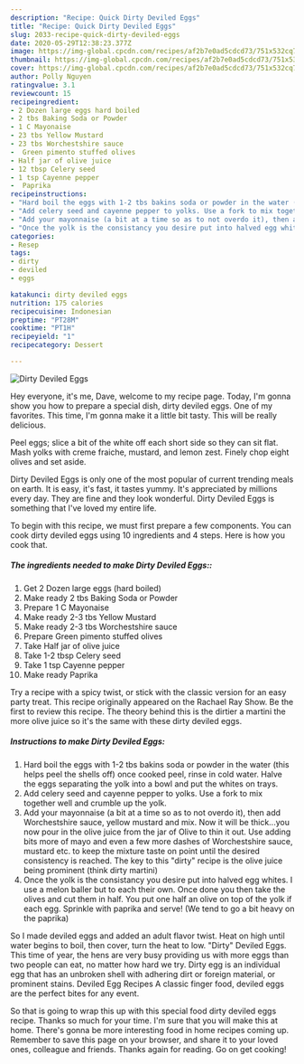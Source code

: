 ```yaml
---
description: "Recipe: Quick Dirty Deviled Eggs"
title: "Recipe: Quick Dirty Deviled Eggs"
slug: 2033-recipe-quick-dirty-deviled-eggs
date: 2020-05-29T12:38:23.377Z
image: https://img-global.cpcdn.com/recipes/af2b7e0ad5cdcd73/751x532cq70/dirty-deviled-eggs-recipe-main-photo.jpg
thumbnail: https://img-global.cpcdn.com/recipes/af2b7e0ad5cdcd73/751x532cq70/dirty-deviled-eggs-recipe-main-photo.jpg
cover: https://img-global.cpcdn.com/recipes/af2b7e0ad5cdcd73/751x532cq70/dirty-deviled-eggs-recipe-main-photo.jpg
author: Polly Nguyen
ratingvalue: 3.1
reviewcount: 15
recipeingredient:
- 2 Dozen large eggs hard boiled
- 2 tbs Baking Soda or Powder
- 1 C Mayonaise
- 23 tbs Yellow Mustard
- 23 tbs Worchestshire sauce
-  Green pimento stuffed olives
- Half jar of olive juice
- 12 tbsp Celery seed
- 1 tsp Cayenne pepper
-  Paprika
recipeinstructions:
- "Hard boil the eggs with 1-2 tbs bakins soda or powder in the water (this helps peel the shells off) once cooked peel, rinse in cold water. Halve the eggs separating the yolk into a bowl and put the whites on trays."
- "Add celery seed and cayenne pepper to yolks. Use a fork to mix together well and crumble up the yolk."
- "Add your mayonnaise (a bit at a time so as to not overdo it), then add Worchestshire sauce, yellow mustard and mix. Now it will be thick...you now pour in the olive juice from the jar of Olive to thin it out. Use adding bits more of mayo and even a few more dashes of Worchestshire sauce, mustard etc. to keep the mixture taste on point until the desired consistency is reached. The key to this &#34;dirty&#34; recipe is the olive juice being prominent (think dirty martini)"
- "Once the yolk is the consistancy you desire put into halved egg whites. I use a melon baller but to each their own. Once done you then take the olives and cut them in half. You put one half an olive on top of the yolk if each egg. Sprinkle with paprika and serve! (We tend to go a bit heavy on the paprika)"
categories:
- Resep
tags:
- dirty
- deviled
- eggs

katakunci: dirty deviled eggs
nutrition: 175 calories
recipecuisine: Indonesian
preptime: "PT28M"
cooktime: "PT1H"
recipeyield: "1"
recipecategory: Dessert

---
```



![Dirty Deviled Eggs](https://img-global.cpcdn.com/recipes/af2b7e0ad5cdcd73/751x532cq70/dirty-deviled-eggs-recipe-main-photo.jpg)

Hey everyone, it's me, Dave, welcome to my recipe page. Today, I'm gonna show you how to prepare a special dish, dirty deviled eggs. One of my favorites. This time, I'm gonna make it a little bit tasty. This will be really delicious.

Peel eggs; slice a bit of the white off each short side so they can sit flat. Mash yolks with creme fraiche, mustard, and lemon zest. Finely chop eight olives and set aside.

Dirty Deviled Eggs is only one of the most popular of current trending meals on earth. It is easy, it's fast, it tastes yummy. It's appreciated by millions every day. They are fine and they look wonderful. Dirty Deviled Eggs is something that I've loved my entire life.


To begin with this recipe, we must first prepare a few components. You can cook dirty deviled eggs using 10 ingredients and 4 steps. Here is how you cook that.

##### The ingredients needed to make Dirty Deviled Eggs::

1. Get 2 Dozen large eggs (hard boiled)
1. Make ready 2 tbs Baking Soda or Powder
1. Prepare 1 C Mayonaise
1. Make ready 2-3 tbs Yellow Mustard
1. Make ready 2-3 tbs Worchestshire sauce
1. Prepare  Green pimento stuffed olives
1. Take Half jar of olive juice
1. Take 1-2 tbsp Celery seed
1. Take 1 tsp Cayenne pepper
1. Make ready  Paprika


Try a recipe with a spicy twist, or stick with the classic version for an easy party treat. This recipe originally appeared on the Rachael Ray Show. Be the first to review this recipe. The theory behind this is the dirtier a martini the more olive juice so it&#39;s the same with these dirty deviled eggs. 

##### Instructions to make Dirty Deviled Eggs:

1. Hard boil the eggs with 1-2 tbs bakins soda or powder in the water (this helps peel the shells off) once cooked peel, rinse in cold water. Halve the eggs separating the yolk into a bowl and put the whites on trays.
1. Add celery seed and cayenne pepper to yolks. Use a fork to mix together well and crumble up the yolk.
1. Add your mayonnaise (a bit at a time so as to not overdo it), then add Worchestshire sauce, yellow mustard and mix. Now it will be thick...you now pour in the olive juice from the jar of Olive to thin it out. Use adding bits more of mayo and even a few more dashes of Worchestshire sauce, mustard etc. to keep the mixture taste on point until the desired consistency is reached. The key to this &#34;dirty&#34; recipe is the olive juice being prominent (think dirty martini)
1. Once the yolk is the consistancy you desire put into halved egg whites. I use a melon baller but to each their own. Once done you then take the olives and cut them in half. You put one half an olive on top of the yolk if each egg. Sprinkle with paprika and serve! (We tend to go a bit heavy on the paprika)


So I made deviled eggs and added an adult flavor twist. Heat on high until water begins to boil, then cover, turn the heat to low. &#34;Dirty&#34; Deviled Eggs. This time of year, the hens are very busy providing us with more eggs than two people can eat, no matter how hard we try. Dirty egg is an individual egg that has an unbroken shell with adhering dirt or foreign material, or prominent stains. Deviled Egg Recipes A classic finger food, deviled eggs are the perfect bites for any event. 

So that is going to wrap this up with this special food dirty deviled eggs recipe. Thanks so much for your time. I'm sure that you will make this at home. There's gonna be more interesting food in home recipes coming up. Remember to save this page on your browser, and share it to your loved ones, colleague and friends. Thanks again for reading. Go on get cooking!
